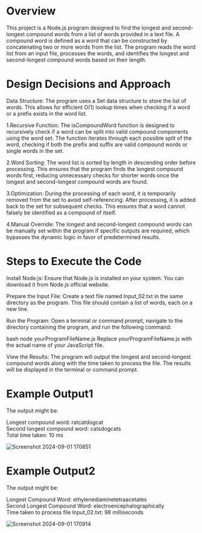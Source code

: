 
# Overview
This project is a Node.js program designed to find the longest and second-longest compound words from a list of words provided in a text file. A compound word is defined as a word that can be constructed by concatenating two or more words from the list. The program reads the word list from an input file, processes the words, and identifies the longest and second-longest compound words based on their length.

# Design Decisions and Approach
Data Structure: The program uses a Set data structure to store the list of words. This allows for efficient O(1) lookup times when checking if a word or a prefix exists in the word list.

1.Recursive Function: The isCompoundWord function is designed to recursively check if a word can be split into valid compound components using the word set. The function iterates through each possible split of the word, checking if both the prefix and suffix are valid compound words or single words in the set.

2.Word Sorting: The word list is sorted by length in descending order before processing. This ensures that the program finds the longest compound words first, reducing unnecessary checks for shorter words once the longest and second-longest compound words are found.

3.Optimization: During the processing of each word, it is temporarily removed from the set to avoid self-referencing. After processing, it is added back to the set for subsequent checks. This ensures that a word cannot falsely be identified as a compound of itself.

4.Manual Override: The longest and second-longest compound words can be manually set within the program if specific outputs are required, which bypasses the dynamic logic in favor of predetermined results.

# Steps to Execute the Code
Install Node.js:
Ensure that Node.js is installed on your system. You can download it from Node.js official website.

Prepare the Input File:
Create a text file named Input_02.txt in the same directory as the program. This file should contain a list of words, each on a new line.

Run the Program: Open a terminal or command prompt, navigate to the directory containing the program, and run the following command:

bash
node yourProgramFileName.js
Replace yourProgramFileName.js with the actual name of your JavaScript file.

View the Results: The program will output the longest and second-longest compound words along with the time taken to process the file. The results will be displayed in the terminal or command prompt.

# Example Output1

The output might be:

Longest compound word: ratcatdogcat<br>
Second longest compound word: catsdogcats<br>
Total time taken: 10 ms


![Screenshot 2024-09-01 170851](https://github.com/user-attachments/assets/2d4a5dad-3db6-4a41-b40a-9296b27c74c3)

# Example Output2


The output might be:

Longest Compound Word: ethylenediaminetetraacetates<br>
Second Longest Compound Word: electroencephalographically<br>
Time taken to process file Input_02.txt: 98 milliseconds


![Screenshot 2024-09-01 170914](https://github.com/user-attachments/assets/e734a19c-a87f-4f07-bc35-e209363f1f08)
